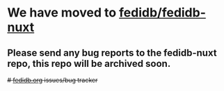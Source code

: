 # We have moved to [fedidb/fedidb-nuxt](https://github.com/fedidb/fedidb-nuxt)

## Please send any bug reports to the fedidb-nuxt repo, this repo will be archived soon.

~~# [fedidb.org](https://fedidb.org) issues/bug tracker~~
